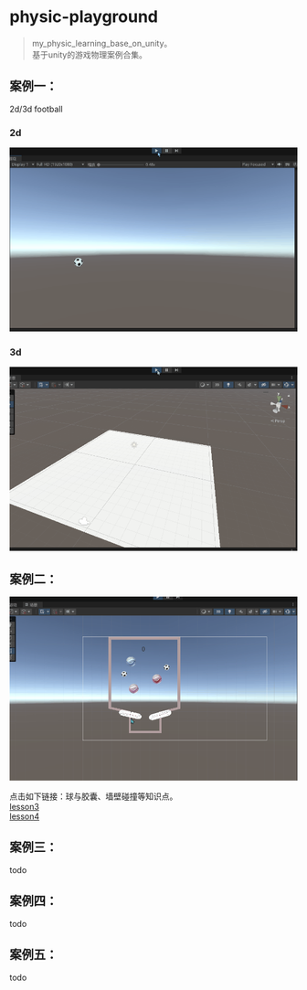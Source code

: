 # physic-playground

> my_physic_learning_base_on_unity。  
基于unity的游戏物理案例合集。

## 案例一：
2d/3d football  

### 2d
![2d](doc/2d.gif)
### 3d
![2d](doc/3d.gif)

## 案例二：
![2d](doc/pinball.gif)

点击如下链接：球与胶囊、墙壁碰撞等知识点。   
[lesson3](doc/lesson3/lesson3.md)   
[lesson4](doc/lesson4/lesson4.md)   

## 案例三：
todo
## 案例四：
todo
## 案例五：
todo